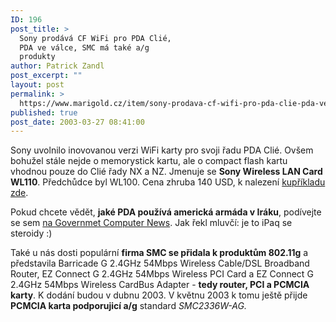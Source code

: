 ```yaml
---
ID: 196
post_title: >
  Sony prodává CF WiFi pro PDA Clié,
  PDA ve válce, SMC má také a/g
  produkty
author: Patrick Zandl
post_excerpt: ""
layout: post
permalink: >
  https://www.marigold.cz/item/sony-prodava-cf-wifi-pro-pda-clie-pda-ve-valce-smc-ma-take-a-g-produkty
published: true
post_date: 2003-03-27 08:41:00
---
```

<P>Sony uvolnilo inovovanou verzi WiFi karty pro svoji řadu PDA Clié. Ovšem bohužel stále nejde o memorystick kartu, ale o compact flash kartu vhodnou pouze do Clié řady NX a NZ. Jmenuje se <STRONG>Sony Wireless LAN Card WL110</STRONG>. Předchůdce byl WL100.&#160;Cena zhruba 140 USD, k nalezení <A href="http://www.bargainpda.com/price/default.asp?productID=445&amp;brandName=Sony&amp;productName=Wireless%20LAN%20Card%20WL110&amp;display=priceDetail" target=_blank>kupříkladu zde</A>. </P>
<P>Pokud chcete vědět, <STRONG>jaké PDA používá americká armáda v Iráku</STRONG>, podívejte se sem <A href="http://www.gcn.com/vol1_no1/daily-updates/21497-1.html" target=_blank>na Governmet Computer News</A>. Jak řekl mluvčí: je to iPaq se steroidy :)</P>
<P>Také u nás dosti populární <STRONG>firma SMC se přidala k produktům 802.11g</STRONG> a představila Barricade G 2.4GHz 54Mbps Wireless Cable/DSL Broadband Router, EZ Connect G 2.4GHz 54Mbps Wireless PCI Card a EZ Connect G 2.4GHz 54Mbps Wireless CardBus Adapter - <STRONG>tedy router, PCI a PCMCIA karty</STRONG>. K dodání budou v dubnu 2003. V květnu 2003 k tomu ještě přijde <STRONG>PCMCIA karta podporujicí a/g</STRONG> standard <EM>SMC2336W-AG. </EM></P>